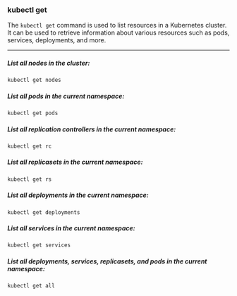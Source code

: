 ### kubectl get
The `kubectl get` command is used to list resources in a Kubernetes cluster. It can be used to retrieve information about various resources such as pods, services, deployments, and more.

---

##### List all nodes in the cluster:
```bash
kubectl get nodes
```

##### List all pods in the current namespace:
```bash
kubectl get pods
```

##### List all replication controllers in the current namespace:
```bash
kubectl get rc
```

##### List all replicasets in the current namespace:
```bash
kubectl get rs
```

##### List all deployments in the current namespace:
```bash
kubectl get deployments
```

##### List all services in the current namespace:
```bash
kubectl get services
```

##### List all deployments, services, replicasets, and pods in the current namespace:
```bash
kubectl get all
```